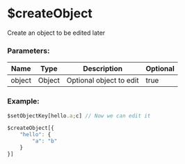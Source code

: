 # $createObject
Create an object to be edited later

### Parameters:
| Name     | Type      | Description                  | Optional |
| -------- | --------- | ---------------------------- | -------- |
| object   | Object    | Optional object to edit      | true    |

### Example:
```js
$setObjectKey[hello.a;c] // Now we can edit it

$createObject[{
    "hello": {
        "a": "b"
    }
}]
```

